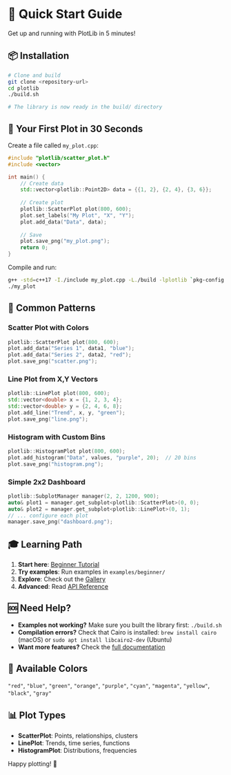 # 🚀 Quick Start Guide

Get up and running with PlotLib in 5 minutes!

## 📦 Installation

```bash
# Clone and build
git clone <repository-url>
cd plotlib
./build.sh

# The library is now ready in the build/ directory
```

## 🎯 Your First Plot in 30 Seconds

Create a file called `my_plot.cpp`:

```cpp
#include "plotlib/scatter_plot.h"
#include <vector>

int main() {
    // Create data
    std::vector<plotlib::Point2D> data = {{1, 2}, {2, 4}, {3, 6}};
    
    // Create plot
    plotlib::ScatterPlot plot(800, 600);
    plot.set_labels("My Plot", "X", "Y");
    plot.add_data("Data", data);
    
    // Save
    plot.save_png("my_plot.png");
    return 0;
}
```

Compile and run:
```bash
g++ -std=c++17 -I./include my_plot.cpp -L./build -lplotlib `pkg-config --cflags --libs cairo cairo-svg` -o my_plot
./my_plot
```

## 🎨 Common Patterns

### Scatter Plot with Colors
```cpp
plotlib::ScatterPlot plot(800, 600);
plot.add_data("Series 1", data1, "blue");
plot.add_data("Series 2", data2, "red");
plot.save_png("scatter.png");
```

### Line Plot from X,Y Vectors
```cpp
plotlib::LinePlot plot(800, 600);
std::vector<double> x = {1, 2, 3, 4};
std::vector<double> y = {2, 4, 6, 8};
plot.add_line("Trend", x, y, "green");
plot.save_png("line.png");
```

### Histogram with Custom Bins
```cpp
plotlib::HistogramPlot plot(800, 600);
plot.add_histogram("Data", values, "purple", 20);  // 20 bins
plot.save_png("histogram.png");
```

### Simple 2x2 Dashboard
```cpp
plotlib::SubplotManager manager(2, 2, 1200, 900);
auto& plot1 = manager.get_subplot<plotlib::ScatterPlot>(0, 0);
auto& plot2 = manager.get_subplot<plotlib::LinePlot>(0, 1);
// ... configure each plot
manager.save_png("dashboard.png");
```

## 🎓 Learning Path

1. **Start here**: [Beginner Tutorial](tutorial/beginner.md)
2. **Try examples**: Run examples in `examples/beginner/`
3. **Explore**: Check out the [Gallery](gallery/README.md)
4. **Advanced**: Read [API Reference](api/README.md)

## 🆘 Need Help?

- **Examples not working?** Make sure you built the library first: `./build.sh`
- **Compilation errors?** Check that Cairo is installed: `brew install cairo` (macOS) or `sudo apt install libcairo2-dev` (Ubuntu)
- **Want more features?** Check the [full documentation](tutorial/beginner.md)

## 🎯 Available Colors

`"red"`, `"blue"`, `"green"`, `"orange"`, `"purple"`, `"cyan"`, `"magenta"`, `"yellow"`, `"black"`, `"gray"`

## 📊 Plot Types

- **ScatterPlot**: Points, relationships, clusters
- **LinePlot**: Trends, time series, functions  
- **HistogramPlot**: Distributions, frequencies

Happy plotting! 🎉 